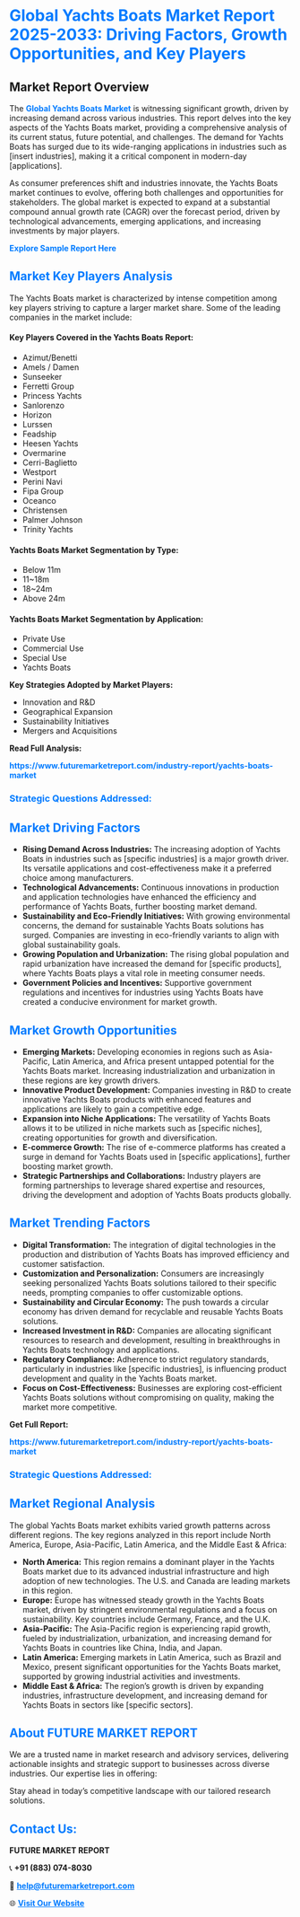 <h1 style="color: #007BFF;">Global Yachts Boats Market Report 2025-2033: Driving Factors, Growth Opportunities, and Key Players</h1>

<section id="overview">
<h2>Market Report Overview</h2>
<p>The <a href="https://www.futuremarketreport.com/industry-report/yachts-boats-market" style="color: #007BFF; text-decoration: none;"><strong>Global Yachts Boats Market</strong></a> is witnessing significant growth, driven by increasing demand across various industries. This report delves into the key aspects of the Yachts Boats market, providing a comprehensive analysis of its current status, future potential, and challenges. The demand for Yachts Boats has surged due to its wide-ranging applications in industries such as [insert industries], making it a critical component in modern-day [applications].</p>
<p>As consumer preferences shift and industries innovate, the Yachts Boats market continues to evolve, offering both challenges and opportunities for stakeholders. The global market is expected to expand at a substantial compound annual growth rate (CAGR) over the forecast period, driven by technological advancements, emerging applications, and increasing investments by major players.</p>
</section>

<section id="overview">
<p><a href="https://www.futuremarketreport.com/request-sample/reportId=126025" style="color: #007BFF; text-decoration: none;"><strong>Explore Sample Report Here</strong></a></p>
</section>

<section id="key-players">
<h2 style="color: #007BFF;">Market Key Players Analysis</h2>
<p>The Yachts Boats market is characterized by intense competition among key players striving to capture a larger market share. Some of the leading companies in the market include:</p>
<h4>Key Players Covered in the Yachts Boats Report:</h4>
<ul><li>Azimut/Benetti</li><li>Amels / Damen</li><li>Sunseeker</li><li>Ferretti Group</li><li>Princess Yachts</li><li>Sanlorenzo</li><li>Horizon</li><li>Lurssen</li><li>Feadship</li><li>Heesen Yachts</li><li>Overmarine</li><li>Cerri-Baglietto</li><li>Westport</li><li>Perini Navi</li><li>Fipa Group</li><li>Oceanco</li><li>Christensen</li><li>Palmer Johnson</li><li>Trinity Yachts</li></ul>
<h4>Yachts Boats Market Segmentation by Type:</h4>
<ul><li>Below 11m</li><li>11~18m</li><li>18~24m</li><li>Above 24m</li></ul>

<h4>Yachts Boats Market Segmentation by Application:</h4>
<ul><li>Private Use</li><li>Commercial Use</li><li>Special Use</li><li>Yachts Boats</li></ul>
<p><strong>Key Strategies Adopted by Market Players:</strong></p>
<ul>
<li>Innovation and R&D</li>
<li>Geographical Expansion</li>
<li>Sustainability Initiatives</li>
<li>Mergers and Acquisitions</li>
</ul>
</section>

<section>
<p><strong>Read Full Analysis: </strong></p><a href="https://www.futuremarketreport.com/industry-report/yachts-boats-market" style="color: #007BFF; text-decoration: none;"><strong>https://www.futuremarketreport.com/industry-report/yachts-boats-market</strong></a>
<h3 style="color: #007BFF;">Strategic Questions Addressed:</h3>
</section>

<section id="driving-factors">
<h2 style="color: #007BFF;">Market Driving Factors</h2>
<ul>
<li><strong>Rising Demand Across Industries:</strong> The increasing adoption of Yachts Boats in industries such as [specific industries] is a major growth driver. Its versatile applications and cost-effectiveness make it a preferred choice among manufacturers.</li>
<li><strong>Technological Advancements:</strong> Continuous innovations in production and application technologies have enhanced the efficiency and performance of Yachts Boats, further boosting market demand.</li>
<li><strong>Sustainability and Eco-Friendly Initiatives:</strong> With growing environmental concerns, the demand for sustainable Yachts Boats solutions has surged. Companies are investing in eco-friendly variants to align with global sustainability goals.</li>
<li><strong>Growing Population and Urbanization:</strong> The rising global population and rapid urbanization have increased the demand for [specific products], where Yachts Boats plays a vital role in meeting consumer needs.</li>
<li><strong>Government Policies and Incentives:</strong> Supportive government regulations and incentives for industries using Yachts Boats have created a conducive environment for market growth.</li>
</ul>
</section>

<section id="growth-opportunities">
<h2 style="color: #007BFF;">Market Growth Opportunities</h2>
<ul>
<li><strong>Emerging Markets:</strong> Developing economies in regions such as Asia-Pacific, Latin America, and Africa present untapped potential for the Yachts Boats market. Increasing industrialization and urbanization in these regions are key growth drivers.</li>
<li><strong>Innovative Product Development:</strong> Companies investing in R&D to create innovative Yachts Boats products with enhanced features and applications are likely to gain a competitive edge.</li>
<li><strong>Expansion into Niche Applications:</strong> The versatility of Yachts Boats allows it to be utilized in niche markets such as [specific niches], creating opportunities for growth and diversification.</li>
<li><strong>E-commerce Growth:</strong> The rise of e-commerce platforms has created a surge in demand for Yachts Boats used in [specific applications], further boosting market growth.</li>
<li><strong>Strategic Partnerships and Collaborations:</strong> Industry players are forming partnerships to leverage shared expertise and resources, driving the development and adoption of Yachts Boats products globally.</li>
</ul>
</section>

<section id="trending-factors">
<h2 style="color: #007BFF;">Market Trending Factors</h2>
<ul>
<li><strong>Digital Transformation:</strong> The integration of digital technologies in the production and distribution of Yachts Boats has improved efficiency and customer satisfaction.</li>
<li><strong>Customization and Personalization:</strong> Consumers are increasingly seeking personalized Yachts Boats solutions tailored to their specific needs, prompting companies to offer customizable options.</li>
<li><strong>Sustainability and Circular Economy:</strong> The push towards a circular economy has driven demand for recyclable and reusable Yachts Boats solutions.</li>
<li><strong>Increased Investment in R&D:</strong> Companies are allocating significant resources to research and development, resulting in breakthroughs in Yachts Boats technology and applications.</li>
<li><strong>Regulatory Compliance:</strong> Adherence to strict regulatory standards, particularly in industries like [specific industries], is influencing product development and quality in the Yachts Boats market.</li>
<li><strong>Focus on Cost-Effectiveness:</strong> Businesses are exploring cost-efficient Yachts Boats solutions without compromising on quality, making the market more competitive.</li>
</ul>
</section>

<section>
<p><strong>Get Full Report: </strong></p><a href="https://www.futuremarketreport.com/industry-report/yachts-boats-market" style="color: #007BFF; text-decoration: none;"><strong>https://www.futuremarketreport.com/industry-report/yachts-boats-market</strong></a>
<h3 style="color: #007BFF;">Strategic Questions Addressed:</h3>
</section>


<section id="regional-analysis">
<h2 style="color: #007BFF;">Market Regional Analysis</h2>
<p>The global Yachts Boats market exhibits varied growth patterns across different regions. The key regions analyzed in this report include North America, Europe, Asia-Pacific, Latin America, and the Middle East & Africa:</p>
<ul>
<li><strong>North America:</strong> This region remains a dominant player in the Yachts Boats market due to its advanced industrial infrastructure and high adoption of new technologies. The U.S. and Canada are leading markets in this region.</li>
<li><strong>Europe:</strong> Europe has witnessed steady growth in the Yachts Boats market, driven by stringent environmental regulations and a focus on sustainability. Key countries include Germany, France, and the U.K.</li>
<li><strong>Asia-Pacific:</strong> The Asia-Pacific region is experiencing rapid growth, fueled by industrialization, urbanization, and increasing demand for Yachts Boats in countries like China, India, and Japan.</li>
<li><strong>Latin America:</strong> Emerging markets in Latin America, such as Brazil and Mexico, present significant opportunities for the Yachts Boats market, supported by growing industrial activities and investments.</li>
<li><strong>Middle East & Africa:</strong> The region’s growth is driven by expanding industries, infrastructure development, and increasing demand for Yachts Boats in sectors like [specific sectors].</li>
</ul>
</section>

<footer>
<h2 style="color: #007BFF;">About FUTURE MARKET REPORT</h2>
<p>We are a trusted name in market research and advisory services, delivering actionable insights and strategic support to businesses across diverse industries. Our expertise lies in offering:</p>

<p>Stay ahead in today’s competitive landscape with our tailored research solutions.</p>

<h2 style="color: #007BFF;">Contact Us:</h2>
<p><strong>FUTURE MARKET REPORT</strong></p>
<p>📞 <strong>+91 (883) 074-8030</strong></p>
<p>📧 <strong><a href="mailto:help@futuremarketreport.com" style="color: #007BFF;">help@futuremarketreport.com</a></strong></p>
<p>🌐 <strong><a href="https://www.futuremarketreport.com/" style="color: #007BFF;">Visit Our Website</a></strong></p>
</footer>